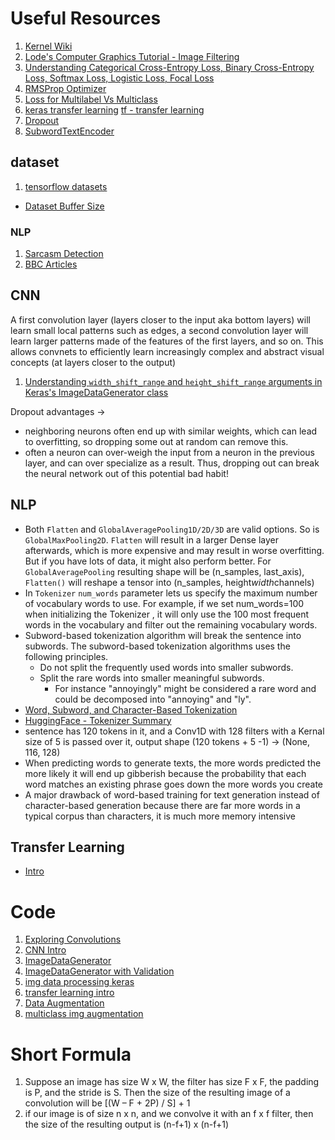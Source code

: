 # Useful Resources

1. [Kernel Wiki](https://en.wikipedia.org/wiki/Kernel_(image_processing))
2. [Lode's Computer Graphics Tutorial - Image Filtering](https://lodev.org/cgtutor/filtering.html)
3. [Understanding Categorical Cross-Entropy Loss, Binary Cross-Entropy Loss, Softmax Loss, Logistic Loss, Focal Loss](https://gombru.github.io/2018/05/23/cross_entropy_loss/)
4. [RMSProp Optimizer](https://www.cs.toronto.edu/~tijmen/csc321/slides/lecture_slides_lec6.pdf)
5. [Loss for Multilabel Vs Multiclass](https://stackoverflow.com/a/59433454/11105356)
6. [keras transfer learning](https://keras.io/guides/transfer_learning) [tf - transfer learning](https://www.tensorflow.org/tutorials/images/transfer_learning)
7. [Dropout](https://www.youtube.com/watch?v=ARq74QuavAo)
8. [SubwordTextEncoder](https://www.tensorflow.org/datasets/api_docs/python/tfds/deprecated/text/SubwordTextEncoder)

## dataset
1. [tensorflow datasets](https://github.com/tensorflow/datasets/tree/master/docs/catalog)
  - [Dataset Buffer Size](https://datascience.stackexchange.com/questions/89316/tensorflows-shufflebuffer-size)

### NLP
1. [Sarcasm Detection](https://www.kaggle.com/rmisra/news-headlines-dataset-for-sarcasm-detection?select=Sarcasm_Headlines_Dataset_v2.json)
2. [BBC Articles](https://www.kaggle.com/yufengdev/bbc-fulltext-and-category)

## CNN

A first convolution layer (layers closer to the input aka bottom layers) will learn small local patterns such as edges, a second convolution layer will learn larger patterns made of the features of the first layers, and so on. This allows convnets to efficiently learn increasingly complex and abstract visual concepts (at layers closer to the output)

1. [Understanding `width_shift_range` and `height_shift_range` arguments in Keras's ImageDataGenerator class](https://stackoverflow.com/a/62487089/11105356)

Dropout advantages ->
* neighboring neurons often end up with similar weights, which can lead to overfitting, so dropping some out at random can remove this.
* often a neuron can over-weigh the input from a neuron in the previous layer, and can over specialize as a result. Thus, dropping out can break the neural network out of this potential bad habit! 

## NLP
* Both `Flatten` and `GlobalAveragePooling1D/2D/3D` are valid options. So is `GlobalMaxPooling2D`. `Flatten` will result in a larger Dense layer afterwards, which is more expensive and may result in worse overfitting. But if you have lots of data, it might also perform better. For `GlobalAveragePooling` resulting shape will be (n_samples, last_axis), `Flatten()` will reshape a tensor into (n_samples, height*width*channels)
* In `Tokenizer` `num_words` parameter lets us specify the maximum number of vocabulary words to use. For example, if we set num_words=100 when initializing the Tokenizer , it will only use the 100 most frequent words in the vocabulary and filter out the remaining vocabulary words.
* Subword-based tokenization algorithm will break the sentence into subwords. The subword-based tokenization algorithms uses the following principles. 
  - Do not split the frequently used words into smaller subwords.
  - Split the rare words into smaller meaningful subwords. 
    - For instance "annoyingly" might be considered a rare word and could be decomposed into "annoying" and "ly".
* [Word, Subword, and Character-Based Tokenization](https://towardsdatascience.com/word-subword-and-character-based-tokenization-know-the-difference-ea0976b64e17)
* [HuggingFace - Tokenizer Summary](https://huggingface.co/docs/transformers/tokenizer_summary)
* sentence has 120 tokens in it, and a Conv1D with 128 filters with a Kernal size of 5 is passed over it, output shape (120 tokens + 5 -1) -> (None, 116, 128)
* When predicting words to generate texts, the more words predicted the more likely it will end up gibberish because the probability that each word matches an existing phrase goes down the more words you create
* A major drawback of word-based training for text generation instead of character-based generation because there are far more words in a typical corpus than characters, it is much more memory intensive

## Transfer Learning
* [Intro](https://stackoverflow.com/a/46745897/11105356)
# Code
1. [Exploring Convolutions](https://github.com/https-deeplearning-ai/tensorflow-1-public/blob/main/C1/W3/ungraded_labs/C1_W3_Lab_2_exploring_convolutions.ipynb)
2. [CNN Intro](https://github.com/lmoroney/dlaicourse/blob/master/Course%201%20-%20Part%206%20-%20Lesson%202%20-%20Notebook.ipynb)
3. [ImageDataGenerator](https://github.com/https-deeplearning-ai/tensorflow-1-public/blob/main/C1/W4/ungraded_labs/C1_W4_Lab_1_image_generator_no_validation.ipynb)
4. [ImageDataGenerator with Validation](https://github.com/https-deeplearning-ai/tensorflow-1-public/blob/main/C1/W4/ungraded_labs/C1_W4_Lab_2_image_generator_with_validation.ipynb)
5. [img data processing keras](https://keras.io/api/preprocessing/image/)
6. [transfer learning intro](https://github.com/https-deeplearning-ai/tensorflow-1-public/blob/main/C2/W3/ungraded_lab/C2_W3_Lab_1_transfer_learning.ipynb)
7. [Data Augmentation](https://github.com/https-deeplearning-ai/tensorflow-1-public/blob/main/C2/W2/ungraded_labs/C2_W2_Lab_1_cats_v_dogs_augmentation.ipynb)
8. [multiclass img augmentation](https://github.com/https-deeplearning-ai/tensorflow-1-public/blob/main/C2/W4/ungraded_lab/C2_W4_Lab_1_multi_class_classifier.ipynb)

# Short Formula
1. Suppose an image has size W x W, the filter has size F x F, the padding is P, and the stride is S. Then the size of the resulting image of a convolution will be [(W – F + 2P) / S] + 1
2.  if our image is of size n x n, and we convolve it with an f x f filter, then the size of the resulting output is (n-f+1) x (n-f+1)
